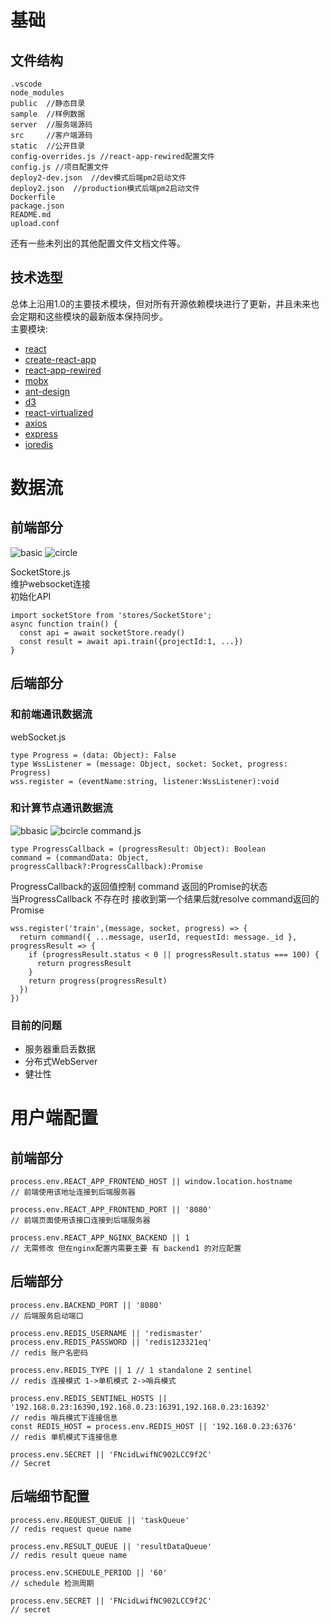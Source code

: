 # 基础
## 文件结构
```
.vscode
node_modules
public  //静态目录
sample  //样例数据
server  //服务端源码
src     //客户端源码
static  //公开目录
config-overrides.js //react-app-rewired配置文件
config.js //项目配置文件
deploy2-dev.json  //dev模式后端pm2启动文件
deploy2.json  //production模式后端pm2启动文件
Dockerfile
package.json
README.md
upload.conf
```
还有一些未列出的其他配置文件文档文件等。

## 技术选型
总体上沿用1.0的主要技术模块，但对所有开源依赖模块进行了更新，并且未来也会定期和这些模块的最新版本保持同步。   
主要模块:   
* [react](https://github.com/facebook/react)
* [create-react-app](https://github.com/facebook/create-react-app)
* [react-app-rewired](https://github.com/timarney/react-app-rewired)
* [mobx](https://github.com/mobxjs/mobx)
* [ant-design](https://github.com/ant-design/ant-design)
* [d3](https://github.com/d3/d3)
* [react-virtualized](https://github.com/bvaughn/react-virtualized)
* [axios](https://github.com/axios/axios)
* [express](https://github.com/expressjs/express)
* [ioredis](https://github.com/luin/ioredis)

# 数据流
## 前端部分

![basic](http://ty.dnnmind.com/static/basic.png)
![circle](http://ty.dnnmind.com/static/circle.png)

SocketStore.js   
维护websocket连接   
初始化API
```
import socketStore from 'stores/SocketStore';
async function train() {
  const api = await socketStore.ready()
  const result = await api.train({projectId:1, ...})
}
```

## 后端部分
### 和前端通讯数据流
webSocket.js   
```
type Progress = (data: Object): False
type WssListener = (message: Object, socket: Socket, progress: Progress)
wss.register = (eventName:string, listener:WssListener):void
```


### 和计算节点通讯数据流
![bbasic](http://ty.dnnmind.com/static/bbasic.png)
![bcircle](http://ty.dnnmind.com/static/bcircle.png)
command.js
```
type ProgressCallback = (progressResult: Object): Boolean
command = (commandData: Object, progressCallback?:ProgressCallback):Promise
```
ProgressCallback的返回值控制 command 返回的Promise的状态   
当ProgressCallback 不存在时 接收到第一个结果后就resolve command返回的Promise

```
wss.register('train',(message, socket, progress) => {
  return command({ ...message, userId, requestId: message._id }, progressResult => {
    if (progressResult.status < 0 || progressResult.status === 100) {
      return progressResult
    }
    return progress(progressResult)
  })
})
```

### 目前的问题
* 服务器重启丢数据
* 分布式WebServer
* 健壮性

# 用户端配置
## 前端部分
```
process.env.REACT_APP_FRONTEND_HOST || window.location.hostname
// 前端使用该地址连接到后端服务器

process.env.REACT_APP_FRONTEND_PORT || '8080'
// 前端页面使用该接口连接到后端服务器

process.env.REACT_APP_NGINX_BACKEND || 1
// 无需修改 但在nginx配置内需要主要 有 backend1 的对应配置

```

## 后端部分
```
process.env.BACKEND_PORT || '8080'
// 后端服务启动端口

process.env.REDIS_USERNAME || 'redismaster'
process.env.REDIS_PASSWORD || 'redis123321eq'
// redis 账户名密码

process.env.REDIS_TYPE || 1 // 1 standalone 2 sentinel
// redis 连接模式 1->单机模式 2->哨兵模式 

process.env.REDIS_SENTINEL_HOSTS || '192.168.0.23:16390,192.168.0.23:16391,192.168.0.23:16392'
// redis 哨兵模式下连接信息 
const REDIS_HOST = process.env.REDIS_HOST || '192.168.0.23:6376'
// redis 单机模式下连接信息

process.env.SECRET || 'FNcidLwifNC902LCC9f2C'
// Secret
```

## 后端细节配置
```
process.env.REQUEST_QUEUE || 'taskQueue'
// redis request queue name

process.env.RESULT_QUEUE || 'resultDataQueue'
// redis result queue name

process.env.SCHEDULE_PERIOD || '60'
// schedule 检测周期

process.env.SECRET || 'FNcidLwifNC902LCC9f2C'
// secret
```
